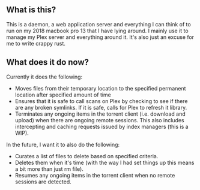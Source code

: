 ## What is this?
This is a daemon, a web application server and everything I can think of to run on my 2018 macbook pro 13 that I have lying around. I mainly use it to manage my Plex server and everything around it.
It's also just an excuse for me to write crappy rust.

## What does it do now?
Currently it does the following:
- Moves files from their temporary location to the specified permanent location after specified amount of time
- Ensures that it is safe to call scans on Plex by checking to see if there are any broken symlinks. If it is safe, calls for Plex to refresh it library.
- Terminates any ongoing items in the torrent client (i.e. download and upload) when there are ongoing remote sessions. This also includes intercepting and caching requests issued by index managers (this is a WIP). 

In the future, I want it to also do the following:
- Curates a list of files to delete based on specified criteria.
- Deletes them when it's time (with the way I had set things up this means a bit more than just rm file).
- Resumes any ongoing items in the torrent client when no remote sessions are detected.
